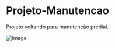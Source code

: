 # Projeto-Manutencao
Projeto voltando para manutenção predial. 



![image](https://github.com/iamalissontomazelli/Projeto-Manutencao/assets/105504791/74192b93-c35a-4f66-af8b-1a9d6ec11129)
